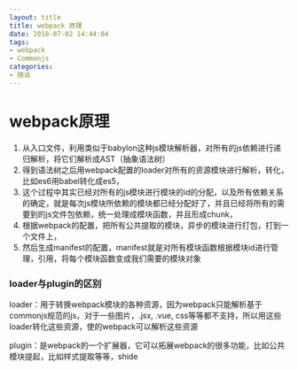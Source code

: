 ```yaml
---
layout: title
title: webpack 原理
date: 2018-07-02 14:44:04
tags:
- webpack
- Commonjs
categories:
- 随谈
---
```


# webpack原理
1. 从入口文件，利用类似于babylon这种js模块解析器，对所有的js依赖进行递归解析，将它们解析成AST（抽象语法树）
2. 得到语法树之后用webpack配置的loader对所有的资源模块进行解析，转化，比如es6用babel转化成es5，
3. 这个过程中其实已经对所有的js模块进行模块的id的分配，以及所有依赖关系的确定，就是每次js模块所依赖的模块都已经分配好了，并且已经将所有的需要到的js文件包依赖，统一处理成模块函数，并且形成chunk，
4. 根据webpack的配置，把所有公共提取的模块，异步的模块进行打包，打到一个文件上，
5. 然后生成manifest的配置，manifest就是对所有模块函数根据模块id进行管理，引用，将每个模块函数变成我们需要的模块对象

### loader与plugin的区别
loader：用于转换webpack模块的各种资源，因为webpack只能解析基于commonjs规范的js，对于一些图片，.jsx, .vue, css等等都不支持，所以用这些loader转化这些资源，使的webpack可以解析这些资源

plugin：是webpack的一个扩展器，它可以拓展webpack的很多功能，比如公共模块提起，比如样式提取等等，shide
